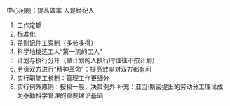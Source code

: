 中心问题：提高效率
人是经纪人
1. 工作定额
2. 标准化
3. 差别记件工资制（多劳多得）
4. 科学地挑选工人“第一流的工人”
5. 计划与执行分开（做计划的人执行时往往不按计划）
6. 劳资双方进行“精神革命”：提高效率对双方都有利
7. 实行职能工长制：管理工作更细分
8. 实行例外原则：授权一般，决策例外
补充：亚当·斯密提出的劳动分工理论成为泰勒科学管理的重要理论基础

